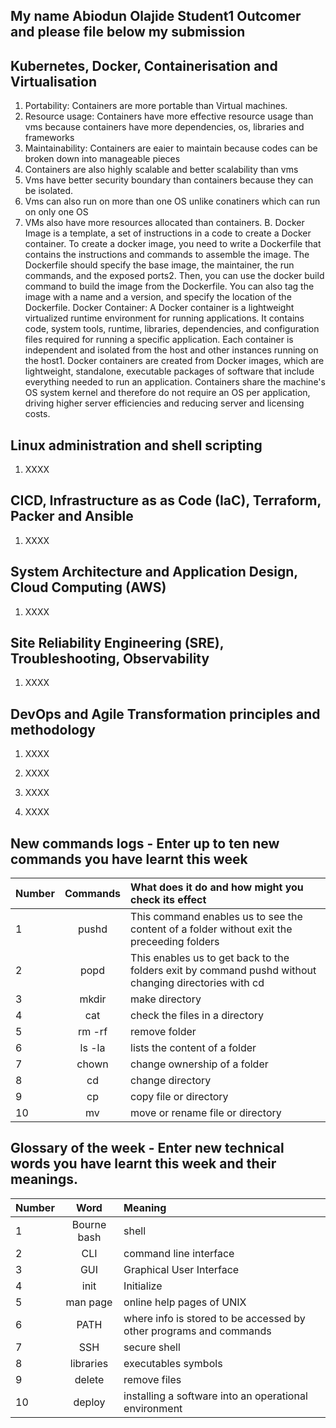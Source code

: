 ## My name Abiodun Olajide Student1 Outcomer and please file below my submission

## Kubernetes, Docker, Containerisation and Virtualisation

1. Portability: Containers are more portable than Virtual machines.
2. Resource usage: Containers have more effective resource usage than vms because containers have more dependencies, os, libraries and frameworks
3. Maintainability: Containers are eaier to maintain because codes can be broken down into manageable pieces
4. Containers are also highly scalable and better scalability than vms
5. Vms have better security boundary than containers because they can be isolated.
6. Vms can also run on more than one OS unlike conatiners which can run on only one OS
7. VMs also have more resources allocated than containers.
B. Docker Image is a template, a set of instructions in a code to create a Docker container.
To create a docker image, you need to write a Dockerfile that contains the instructions and commands to assemble the image. The Dockerfile should specify the base image, the maintainer, the run commands, and the exposed ports2. Then, you can use the docker build command to build the image from the Dockerfile. You can also tag the image with a name and a version, and specify the location of the Dockerfile.
Docker Container: A Docker container is a lightweight virtualized runtime environment for running applications. It contains code, system tools, runtime, libraries, dependencies, and configuration files required for running a specific application. Each container is independent and isolated from the host and other instances running on the host1. Docker containers are created from Docker images, which are lightweight, standalone, executable packages of software that include everything needed to run an application. Containers share the machine's OS system kernel and therefore do not require an OS per application, driving higher server efficiencies and reducing server and licensing costs.

## Linux administration and shell scripting

1. XXXX

## CICD, Infrastructure as as Code (IaC), Terraform, Packer and Ansible

1. XXXX

## System Architecture and Application Design, Cloud Computing (AWS)

1. XXXX


## Site Reliability Engineering (SRE), Troubleshooting, Observability

1. XXXX


## DevOps and Agile Transformation principles and methodology

1. XXXX

2. XXXX

3. XXXX

4. XXXX


## New commands logs - Enter up to ten new commands you have learnt this week

| Number      | Commands | What does it do and how might you check its effect     |
| :---        |    :----:   | :---  |
| 1  | pushd    |This command enables us to see the content of a folder without exit the preceeding folders    |
| 2  | popd      | This enables us to get back to the folders exit by command pushd without changing directories with cd   |
| 3  |mkdir       | make directory   |
| 4  |cat       |check the files in a directory   |
| 5  | rm -rf       | remove folder   |
| 6  | ls -la       |lists the content of a folder   |
| 7  | chown       |change ownership of a folder   |
| 8  | cd       |change directory   |
| 9  | cp        |copy file or directory   |
| 10 | mv      | move or rename file or directory   |

## Glossary of the week - Enter new technical words you have learnt this week and their meanings.

| Number   | Word | Meaning     |
| :---     | :----:   |  :---  |
| 1  | Bourne bash       | shell   |
| 2  | CLI       | command line interface   |
| 3  | GUI       |Graphical User Interface   |
| 4  | init      | Initialize   |
| 5  | man page       |online help pages of UNIX   |
| 6  | PATH      | where info is stored to be accessed by other programs and commands   |
| 7  | SSH       |secure shell   |
| 8  | libraries      |executables symbols   |
| 9  | delete      | remove files    |
| 10 | deploy      | installing a software into an operational environment   |

